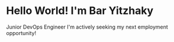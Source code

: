 # Hello World! I'm Bar Yitzhaky

Junior DevOps Engineer
I'm actively seeking my next employment opportunity!

